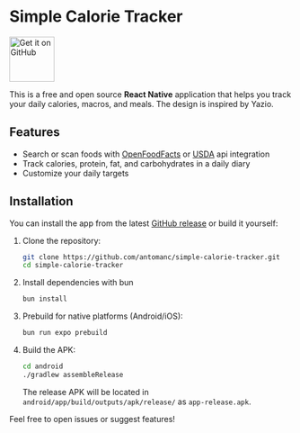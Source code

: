 # Simple Calorie Tracker

[<img src="https://github.com/machiav3lli/oandbackupx/blob/034b226cea5c1b30eb4f6a6f313e4dadcbb0ece4/badge_github.png" alt="Get it on GitHub" height="80">](https://github.com/antomanc/simple-calorie-tracker/releases/latest)

This is a free and open source **React Native** application that helps you track your daily calories, macros, and meals. The design is inspired by Yazio.

## Features

- Search or scan foods with [OpenFoodFacts](https://openfoodfacts.org/) or [USDA](https://fdc.nal.usda.gov/) api integration
- Track calories, protein, fat, and carbohydrates in a daily diary
- Customize your daily targets

## Installation

You can install the app from the latest [GitHub release](https://github.com/antomanc/simple-calorie-tracker/releases/latest) or build it yourself:

1. Clone the repository:
    ```bash
    git clone https://github.com/antomanc/simple-calorie-tracker.git
    cd simple-calorie-tracker
    ```
2. Install dependencies with bun
    ```bash
    bun install
    ```
3. Prebuild for native platforms (Android/iOS):
    ```bash
    bun run expo prebuild
    ```
4. Build the APK:
    ```bash
    cd android
    ./gradlew assembleRelease
    ```
    The release APK will be located in `android/app/build/outputs/apk/release/` as `app-release.apk`.

Feel free to open issues or suggest features!
